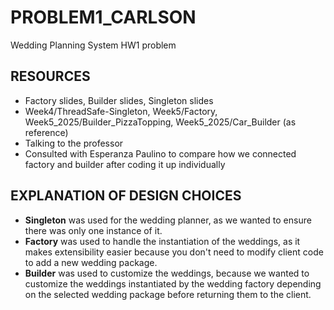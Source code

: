 # PROBLEM1_CARLSON
Wedding Planning System HW1 problem

## RESOURCES
- Factory slides, Builder slides, Singleton slides
- Week4/ThreadSafe-Singleton, Week5/Factory, Week5_2025/Builder_PizzaTopping, Week5_2025/Car_Builder (as reference)
- Talking to the professor
- Consulted with Esperanza Paulino to compare how we connected factory and builder after coding it up individually

## EXPLANATION OF DESIGN CHOICES
- **Singleton** was used for the wedding planner, as we wanted to ensure there was only one instance of it.
- **Factory** was used to handle the instantiation of the weddings, as it makes extensibility easier because you don't need to modify client code to add a new wedding package.
- **Builder** was used to customize the weddings, because we wanted to customize the weddings instantiated by the wedding factory depending on the selected wedding package before returning them to the client. 
